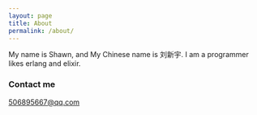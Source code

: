 ```yaml
---
layout: page
title: About
permalink: /about/
---
```


My name is Shawn, and My Chinese name is 刘新宇.
I am a programmer likes erlang and elixir.

### Contact me

506895667@qq.com
